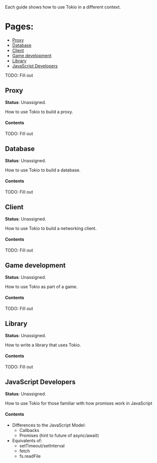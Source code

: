 Each guide shows how to use Tokio in a different context.

# Pages:

* [Proxy](#proxy)
* [Database](#database)
* [Client](#client)
* [Game development](#game-dev)
* [Library](#library)
* [JavaScript Developers](#javascript-devs)

TODO: Fill out

<a name="proxy"></a>
## Proxy

**Status**: Unassigned.

How to use Tokio to build a proxy.

#### Contents

TODO: Fill out

<a name="database"></a>
## Database

**Status**: Unassigned.

How to use Tokio to build a database.

#### Contents

TODO: Fill out

<a name="client"></a>
## Client

**Status**: Unassigned.

How to use Tokio to build a networking client.

#### Contents

TODO: Fill out

<a name="game-dev"></a>
## Game development

**Status**: Unassigned.

How to use Tokio as part of a game.

#### Contents

TODO: Fill out

<a name="library"></a>
## Library

**Status**: Unassigned.

How to write a library that uses Tokio.

#### Contents

TODO: Fill out

<a name="javascript-devs"></a>
## JavaScript Developers

**Status**: Unassigned.

How to use Tokio for those familiar with how promises work in JavaScript

#### Contents

* Differences to the JavaScript Model:
    * Callbacks
    * Promises (hint to future of async/await)
* Equivalents of:
    * setTimeout/setInterval
    * fetch
    * fs.readFile
